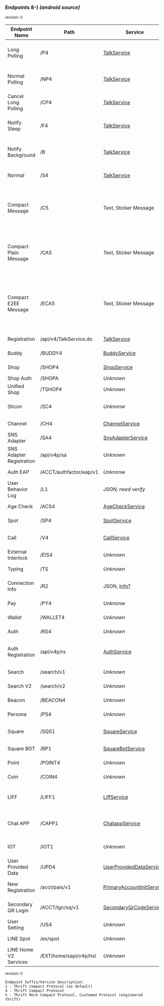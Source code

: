 ### __Endpoints 8-)__ _(android source)_

<html><small>revision: 0</small></html>

| Endpoint Name | Path | Service | Description |
|--|--|--|--|
| Long Polling | /P4 | [TalkService](thrift/TalkService/) | Fetch TalkService event [long-polling](https://en.wikipedia.org/wiki/Push_technology#Long_polling) |
| Normal Polling | /NP4 | [TalkService](thrift/TalkService/) | Fetch TalkService event not [long-polling](https://en.wikipedia.org/wiki/Push_technology#Long_polling) |
| Cancel Long Polling | /CP4 | [TalkService](thrift/TalkService/) | _No description._ |
| Notify Sleep | /F4 | [TalkService](thrift/TalkService/) | Fetch TalkService background context |
| Notify Background | /B | [TalkService](thrift/TalkService/) | Fetch TalkService background context |
| Normal | /S4 | [TalkService](thrift/TalkService/) | Endpoint main TalkService |
| Compact Message | /C5 | Text, Sticker Message | Compact Protocol for sending Sticker and Text message, both |
| Compact Plain Message | /CA5 | Text, Sticker Message | Compact Protocol for sending Sticker and Text message, use _plain_ |
| Compact E2EE Message | /ECA5 | Text, Sticker Message | Compact Protocol for sending Sticker and Text message, use [_end-to-end encryption_](#line-e2ee) |
| Registration | /api/v4/TalkService.do | [TalkService](thrift/TalkService/) | Registration service |
| Buddy | /BUDDY4 | [BuddyService](thrift/BuddyService/) | Buddy Service |
| Shop | /SHOP4 | [ShopService](thrift/ShopService/) | Shop Service |
| Shop Auth | /SHOPA | _Unknown_ | Shop Auth |
| Unified Shop | /TSHOP4 | _Unknown_ | Unified Shop Service |
| Sticon | /SC4 | _Unknonw_ | LINE Emoji _(sticon)_ Service |
| Channel | /CH4 | [ChannelService](thrift/ChannelService/) | Channel Service |
| SNS Adapter | /SA4 | [SnsAdapterService](thrift/SnsAdapterService/) | [SNS]() Adapter Service |
| SNS Adapter Registration | /api/v4p/sa | _Unknown_ | _No description._ |
| Auth EAP | /ACCT/authfactor/eap/v1 | _Unknonw_ | _No description._ |
| User Behavior Log | /L1 | _JSON, need verify_ | Logging behavior event | 
| Age Check | /ACS4 | [AgeCheckService](thrift/AgeCheckService/) | Age sheck service |
| Spot | /SP4 | [SpotService](thrift/SpotService/) | _No description._ |
| Call | /V4 | [CallService](thrift/CallService/) | VoIP init session endpoint | 
| External Interlock | /EIS4 | _Unknown_ | _No description._ |
| Typing | /TS | _Unknown_ | Typing service |
| Connection Info | /R2 | JSON, [Info?](conn_info.md) | Service client configuration |
| Pay | /PY4 | _Unknonw_ | LINE Pay integration |
| Wallet | /WALLET4 | _Unknown_ | _No description._ |
| Auth | /RS4 | _Unknown_ | _No description._ |
| Auth Registration | /api/v4p/rs | [AuthService](thrift/AuthService/) | Usually used for client service init session |
| Search | /search/v1 | _Unknown_ | Search service |
| Search V2 | /search/v2 | _Unknown_ | Search service V2 |
| Beacon | /BEACON4 | _Unknown_ | LINE Beacon Service |
| Persona | /PS4 | _Unknown_ | _No description._ |
| Square | /SQS1 | [SquareService](thrift/SquareService/) | LINE Square (now called OpenChat) |
| Square BOT | /BP1 | [SquareBotService](thrift/SquareBotService/) | LINE Square BOT |
| Point | /POINT4 | _Unknown_ | LINE Point service |
| Coin | /COIN4 | _Unknown_ | LINE Coin service |
| LIFF | /LIFF1 | [LiffService](thrift/LiffService/) | LINE Front-end Framework auth service |
| Chat APP | /CAPP1 | [ChatappService](thrift/ChatappService/) | LINE Chat App extension service |
| IOT | /IOT1 | _Unknown_ | LINE Internet of Thing service |
| User Provided Data | /UPD4 | [UserProvidedDataService](thrift/UserProvidedDataService/) | User data reporting service |
| New Registration | /acct/pais/v1 | [PrimaryAccountInitService](thrift/PrimaryAccountInitService/) | Primary Account Init Service |
| Secondary QR Login | /ACCT/lgn/sq/v1 | [SecondaryQrCodeServices](thrift/SecondaryQrCodeServices/) | Secondary device qr verification |
| User Setting | /US4 | _Unknown_ | _No description._ |
| LINE Spot | /ex/spot | _Unknown_ | _No description._ |
| LINE Home V2 Services | /EXT/home/sapi/v4p/hsl | _Unknown_ | _No description._ |

<html><small>revision: 0</small></html>

```
Endpoint Suffix/Version Description:
1 - Thrift Compact Protocol (as default)
4 - Thrift Compact Protocol
5 - Thrift More Compact Protocol, Customed Protocol (engineered thrift)
```
